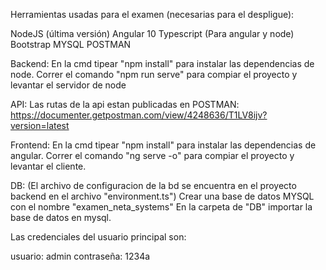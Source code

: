 Herramientas usadas para el examen (necesarias para el despligue):

NodeJS (última versión)
Angular 10
Typescript (Para angular y node)
Bootstrap
MYSQL
POSTMAN



Backend:
En la cmd tipear "npm install" para instalar las dependencias de node.
Correr el comando "npm run serve" para compiar el proyecto y levantar el servidor de node

API:
Las rutas de la api estan publicadas en POSTMAN: https://documenter.getpostman.com/view/4248636/T1LV8ijv?version=latest

Frontend:
En la cmd tipear "npm install" para instalar las dependencias de angular.
Correr el comando "ng serve -o" para compiar el proyecto y levantar el cliente.

DB:
(El archivo de configuracion de la bd se encuentra en el proyecto backend en el archivo "environment.ts")
Crear una base de datos MYSQL con el nombre "examen_neta_systems"
En la carpeta de "DB" importar la base de datos en mysql.

Las credenciales del usuario principal son:

usuario: admin
contraseña: 1234a